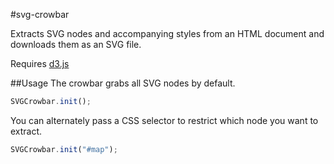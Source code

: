 #svg-crowbar

Extracts SVG nodes and accompanying styles from an HTML document and downloads them as an SVG file.

Requires [d3.js](http://d3js.org)

##Usage
The crowbar grabs all SVG nodes by default.

```javascript
SVGCrowbar.init();
```

You can alternately pass a CSS selector to restrict which node you want to extract.

```javascript
SVGCrowbar.init("#map");
```

